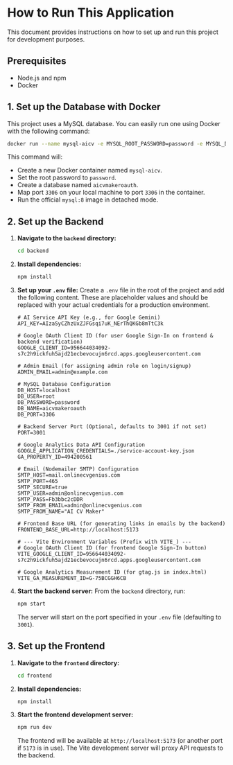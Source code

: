 # How to Run This Application

This document provides instructions on how to set up and run this project for development purposes.

## Prerequisites

- Node.js and npm
- Docker

## 1. Set up the Database with Docker

This project uses a MySQL database. You can easily run one using Docker with the following command:

```bash
docker run --name mysql-aicv -e MYSQL_ROOT_PASSWORD=password -e MYSQL_DATABASE=aicvmakeroauth -p 3306:3306 -d mysql:8
```

This command will:
- Create a new Docker container named `mysql-aicv`.
- Set the root password to `password`.
- Create a database named `aicvmakeroauth`.
- Map port `3306` on your local machine to port `3306` in the container.
- Run the official `mysql:8` image in detached mode.

## 2. Set up the Backend

1.  **Navigate to the `backend` directory:**
    ```bash
    cd backend
    ```

2.  **Install dependencies:**
    ```bash
    npm install
    ```

3.  **Set up your `.env` file:**
    Create a `.env` file in the root of the project and add the following content. These are placeholder values and should be replaced with your actual credentials for a production environment.

    ```dotenv
    # AI Service API Key (e.g., for Google Gemini)
    API_KEY=AIzaSyCZhzUxZJFGsqi7uK_NErThQKGb8mTtC3k

    # Google OAuth Client ID (for user Google Sign-In on frontend & backend verification)
    GOOGLE_CLIENT_ID=956644034092-s7c2h9ickfuh5ajd21ecbevocujn6rcd.apps.googleusercontent.com

    # Admin Email (for assigning admin role on login/signup)
    ADMIN_EMAIL=admin@example.com 

    # MySQL Database Configuration
    DB_HOST=localhost
    DB_USER=root
    DB_PASSWORD=password
    DB_NAME=aicvmakeroauth
    DB_PORT=3306

    # Backend Server Port (Optional, defaults to 3001 if not set)
    PORT=3001 

    # Google Analytics Data API Configuration
    GOOGLE_APPLICATION_CREDENTIALS=./service-account-key.json 
    GA_PROPERTY_ID=494200561 

    # Email (Nodemailer SMTP) Configuration
    SMTP_HOST=mail.onlinecvgenius.com
    SMTP_PORT=465 
    SMTP_SECURE=true 
    SMTP_USER=admin@onlinecvgenius.com 
    SMTP_PASS=Fb3bbc2cDDR 
    SMTP_FROM_EMAIL=admin@onlinecvgenius.com
    SMTP_FROM_NAME="AI CV Maker"

    # Frontend Base URL (for generating links in emails by the backend)
    FRONTEND_BASE_URL=http://localhost:5173 

    # --- Vite Environment Variables (Prefix with VITE_) ---
    # Google OAuth Client ID (for frontend Google Sign-In button)
    VITE_GOOGLE_CLIENT_ID=956644034092-s7c2h9ickfuh5ajd21ecbevocujn6rcd.apps.googleusercontent.com

    # Google Analytics Measurement ID (for gtag.js in index.html)
    VITE_GA_MEASUREMENT_ID=G-75BCGGH6CB
    ```

4.  **Start the backend server:**
    From the `backend` directory, run:
    ```bash
    npm start
    ```
    The server will start on the port specified in your `.env` file (defaulting to `3001`).

## 3. Set up the Frontend

1.  **Navigate to the `frontend` directory:**
    ```bash
    cd frontend
    ```

2.  **Install dependencies:**
    ```bash
    npm install
    ```

3.  **Start the frontend development server:**
    ```bash
    npm run dev
    ```
    The frontend will be available at `http://localhost:5173` (or another port if `5173` is in use). The Vite development server will proxy API requests to the backend.

